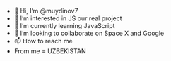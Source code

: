 - 👋 Hi, I’m @muydinov7
- 👀 I’m interested in JS our real project
- 🌱 I’m currently learning JavaScript
- 💞️ I’m looking to collaborate on Space X  and Google
- 📫 How to reach me 
- From me = UZBEKISTAN
<!---
muydinov7/muydinov7 is a ✨ special ✨ repository because its `README.md` (this file) appears on your GitHub profile.
You can click the Preview link to take a look at your changes.
--->
